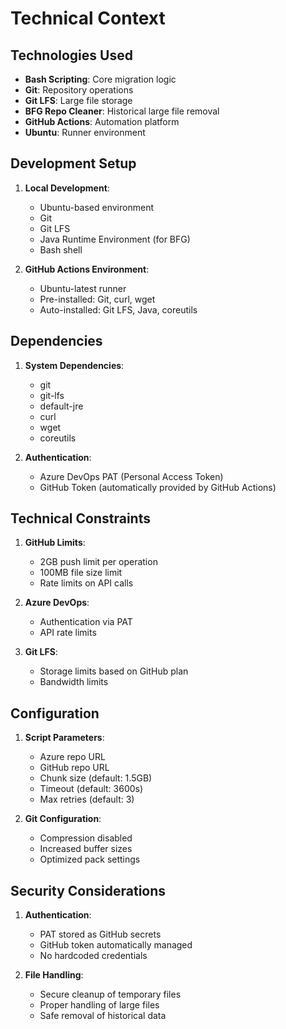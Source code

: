 # Technical Context

## Technologies Used
- **Bash Scripting**: Core migration logic
- **Git**: Repository operations
- **Git LFS**: Large file storage
- **BFG Repo Cleaner**: Historical large file removal
- **GitHub Actions**: Automation platform
- **Ubuntu**: Runner environment

## Development Setup
1. **Local Development**:
   - Ubuntu-based environment
   - Git
   - Git LFS
   - Java Runtime Environment (for BFG)
   - Bash shell

2. **GitHub Actions Environment**:
   - Ubuntu-latest runner
   - Pre-installed: Git, curl, wget
   - Auto-installed: Git LFS, Java, coreutils

## Dependencies
1. **System Dependencies**:
   - git
   - git-lfs
   - default-jre
   - curl
   - wget
   - coreutils

2. **Authentication**:
   - Azure DevOps PAT (Personal Access Token)
   - GitHub Token (automatically provided by GitHub Actions)

## Technical Constraints
1. **GitHub Limits**:
   - 2GB push limit per operation
   - 100MB file size limit
   - Rate limits on API calls

2. **Azure DevOps**:
   - Authentication via PAT
   - API rate limits

3. **Git LFS**:
   - Storage limits based on GitHub plan
   - Bandwidth limits

## Configuration
1. **Script Parameters**:
   - Azure repo URL
   - GitHub repo URL
   - Chunk size (default: 1.5GB)
   - Timeout (default: 3600s)
   - Max retries (default: 3)

2. **Git Configuration**:
   - Compression disabled
   - Increased buffer sizes
   - Optimized pack settings

## Security Considerations
1. **Authentication**:
   - PAT stored as GitHub secrets
   - GitHub token automatically managed
   - No hardcoded credentials

2. **File Handling**:
   - Secure cleanup of temporary files
   - Proper handling of large files
   - Safe removal of historical data 